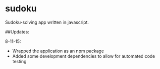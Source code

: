 # sudoku
Sudoku-solving app written in javascript.

##Updates:

8-11-15:
* Wrapped the application as an npm package
* Added some development dependencies to allow for automated code testing
